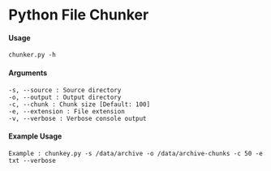 # Python File Chunker
#### Usage
    chunker.py -h

#### Arguments
    -s, --source : Source directory
    -o, --output : Output directory
    -c, --chunk : Chunk size [Default: 100]
    -e, --extension : File extension
    -v, --verbose : Verbose console output

#### Example Usage

    Example : chunkey.py -s /data/archive -o /data/archive-chunks -c 50 -e txt --verbose
